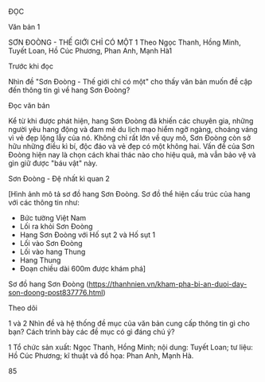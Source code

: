 ĐỌC

Văn bản 1

SƠN ĐOÒNG - THẾ GIỚI CHỈ CÓ MỘT 1
Theo Ngọc Thanh, Hồng Minh, Tuyết Loan,
Hồ Cúc Phương, Phan Anh, Mạnh Hà1

Trước khi đọc

Nhìn đề "Sơn Đoòng - Thế giới chỉ có một" cho thấy văn bản muốn đề cập đến thông tin gì về hang Sơn Đoòng?

Đọc văn bản

Kể từ khi được phát hiện, hang Sơn Đoòng đã khiến các chuyên gia, những người yêu hang động và đam mê du lịch mạo hiểm ngỡ ngàng, choáng váng vì vẻ đẹp lộng lẫy của nó. Không chỉ rất lớn về quy mô, Sơn Đoòng còn sở hữu những điều kì bí, độc đáo và vẻ đẹp có một không hai. Vấn đề của Sơn Đoòng hiện nay là chọn cách khai thác nào cho hiệu quả, mà vẫn bảo vệ và gìn giữ được "báu vật" này.

Sơn Đoòng - Đệ nhất kì quan 2

[Hình ảnh mô tả sơ đồ hang Sơn Đoòng. Sơ đồ thể hiện cấu trúc của hang với các thông tin như:
- Bức tường Việt Nam
- Lối ra khỏi Sơn Đoòng
- Hang Sơn Đoòng với Hố sụt 2 và Hố sụt 1
- Lối vào Sơn Đoòng
- Lối vào hang Thung
- Hang Thung
- Đoạn chiều dài 600m được khám phá]

Sơ đồ hang Sơn Đoòng
(https://thanhnien.vn/kham-pha-bi-an-duoi-day-son-doong-post837776.html)

Theo dõi

1 và 2 Nhìn đề và hệ thống đề mục của văn bản cung cấp thông tin gì cho bạn? Cách trình bày các đề mục có gì đáng chú ý?

1 Tổ chức sản xuất: Ngọc Thanh, Hồng Minh; nội dung: Tuyết Loan; tư liệu: Hồ Cúc Phương; kĩ thuật và đồ họa: Phan Anh, Mạnh Hà.

85